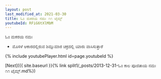 ```yaml
---
layout: post
last_modified_at: 2021-03-30
title: ಓಂ ಮಕರಯ ನಮಃ ೧೧ ಟೈಮ್ಸ್
youtubeId: RFiG6tXlMbM
---
```

 
 
 ಓಂ ಮಕರಯ ನಮಃ  
 
 -  ಮೊಸಳೆ ಆಕಾರದಲ್ಲಿರುವ ಶಿಮ್ಸುಮಾರ ಚಕ್ರದಲ್ಲಿ ಯಾರು ವಾಸಿಸುತ್ತಾರೆ 
 
  
 
  
 
 
 
 
 
 


{% include youtubePlayer.html id=page.youtubeId %}
 
[Next]({{ site.baseurl }}{% link  split1/_posts/2013-12-31-ಓಂ ಕಾಲ ಪೂಜಿತಾಯ ನಮಃ ೧೧ ಟೈಮ್ಸ್.md%})
 

